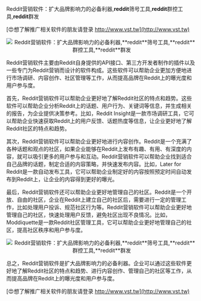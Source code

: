 Reddit营销软件：扩大品牌影响力的必备利器,**reddit**筛号工具,**reddit**群控工具,**reddit**群发

[😍想了解推广相关软件的朋友请登录 http://www.vst.tw](http://www.vst.tw)

 <center><img src="https://vst.tw/MP4/tuiguang/png/0.png" alt="Reddit营销软件：扩大品牌影响力的必备利器,**reddit**筛号工具,**reddit**群控工具,**reddit**群发"></center>

Reddit营销软件主要由Reddit自身提供的API接口、第三方开发者制作的插件以及一些专门为Reddit营销而设计的软件构成。这些软件可以帮助企业更加方便地进行市场调研、内容创作、社区管理等工作，从而提高品牌在Reddit上的曝光度和用户参与度。

首先，Reddit营销软件可以帮助企业更好地了解Reddit社区的特点和趋势。这些软件可以帮助企业分析Reddit上的话题、用户行为、关键词等信息，并生成相关的报告，为企业提供决策参考。比如，Reddit Insight是一款市场调研工具，它可以帮助企业快速获取Reddit上的用户反馈、话题热度等信息，让企业更好地了解Reddit社区的特点和趋势。

其次，Reddit营销软件可以帮助企业更好地进行内容创作。Reddit是一个充满了各种话题和观点的社区，如果企业能够在Reddit上发布有趣、有用、有深度的内容，就可以吸引更多的用户参与和互动。Reddit营销软件可以帮助企业找到适合自己品牌的话题，制定合适的内容策略，并快速发布内容。比如，Later for Reddit是一款自动发布工具，它可以帮助企业制定好的内容按照预定时间自动发布到Reddit上，让企业的内容得到更好的曝光。

最后，Reddit营销软件还可以帮助企业更好地管理自己的社区。Reddit是一个开放、自由的社区，企业在Reddit上建立自己的社区后，需要进行一定的管理工作，比如处理用户投诉、规范社区行为等。Reddit营销软件可以帮助企业更好地管理自己的社区，快速处理用户反馈，避免社区出现不良情况。比如，Moddiquette是一款Reddit社区管理工具，它可以帮助企业更好地管理自己的社区，提高社区秩序和用户参与度。

 <center><img src="https://vst.tw/MP4/tuiguang/png/2.png" alt="Reddit营销软件：扩大品牌影响力的必备利器,**reddit**筛号工具,**reddit**群控工具,**reddit**群发"></center>

总之，Reddit营销软件是扩大品牌影响力的必备利器。企业可以通过这些软件更好地了解Reddit社区的特点和趋势、进行内容创作、管理自己的社区等工作，从而提高品牌在Reddit上的曝光度和用户参与度。

[😍想了解推广相关软件的朋友请登录 http://www.vst.tw](http://www.vst.tw)



